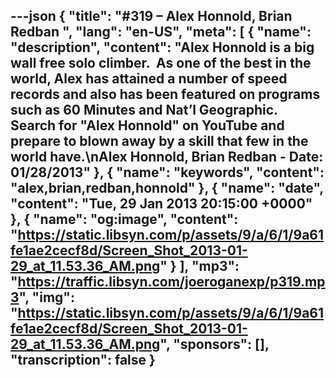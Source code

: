 ---json
{
  "title": "#319 – Alex Honnold, Brian Redban ",
  "lang": "en-US",
  "meta": [
    {
      "name": "description",
      "content": "Alex Honnold is a big wall free solo climber.  As one of the best in the world, Alex has attained a number of speed records and also has been featured on programs such as 60 Minutes and Nat’l Geographic. Search for \"Alex Honnold\" on YouTube and prepare to blown away by a skill that few in the world have.\nAlex Honnold, Brian Redban - Date: 01/28/2013"
    },
    {
      "name": "keywords",
      "content": "alex,brian,redban,honnold"
    },
    {
      "name": "date",
      "content": "Tue, 29 Jan 2013 20:15:00 +0000"
    },
    {
      "name": "og:image",
      "content": "https://static.libsyn.com/p/assets/9/a/6/1/9a61fe1ae2cecf8d/Screen_Shot_2013-01-29_at_11.53.36_AM.png"
    }
  ],
  "mp3": "https://traffic.libsyn.com/joeroganexp/p319.mp3",
  "img": "https://static.libsyn.com/p/assets/9/a/6/1/9a61fe1ae2cecf8d/Screen_Shot_2013-01-29_at_11.53.36_AM.png",
  "sponsors": [],
  "transcription": false
}
---
<episode-header />

<timemark seconds="0" />

<transcribe-call-to-action />

<episode-footer />